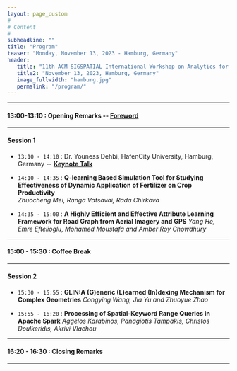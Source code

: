 ```yaml
---
layout: page_custom
#
# Content
#
subheadline: ""
title: "Program"
teaser: "Monday, November 13, 2023 - Hamburg, Germany"
header:
   title: "11th ACM SIGSPATIAL International Workshop on Analytics for Big Geospatial Data (BigSpatial 2022)"
   title2: "November 13, 2023, Hamburg, Germany"
   image_fullwidth: "hamburg.jpg"
   permalink: "/program/"
---
```



---------------------------------------

#### 13:00-13:10 : Opening Remarks -- [Foreword](docs/Frontmatter_BigSpatial23.pdf)

---------------------------------------

#### Session 1

* `13:10 - 14:10` : Dr. Youness Dehbi, HafenCity University, Hamburg, Germany -- [**Keynote Talk**](/program/keynotes/#talk1)  

* `14:10 - 14:35` : **Q-learning Based Simulation Tool for Studying Effectiveness of Dynamic Application of Fertilizer on Crop Productivity**   
  *Zhuocheng Mei, Ranga Vatsavai, Rada Chirkova*

* `14:35 - 15:00` : **A Highly Efficient and Effective Attribute Learning Framework for Road Graph from Aerial Imagery and GPS**
 *Yang He, Emre Eftelioglu, Mohamed Moustafa and Amber Roy Chowdhury*

---------------------------------------

#### 15:00 - 15:30 : Coffee Break

---------------------------------------

#### Session 2

 * `15:30 - 15:55` : **GLIN:A (G)eneric (L)earned (In)dexing Mechanism for Complex Geometries**
   *Congying Wang, Jia Yu and Zhuoyue Zhao*

* `15:55 - 16:20` : **Processing of Spatial-Keyword Range Queries in Apache Spark** 
*Aggelos Karabinos, Panagiotis Tampakis, Christos Doulkeridis, Akrivi Vlachou*


---------------------------------------

#### 16:20 - 16:30 : Closing Remarks

---------------------------------------

<br />





